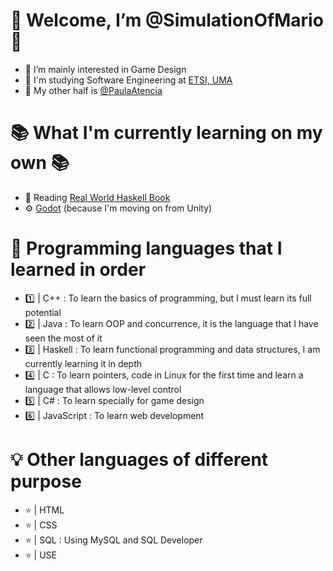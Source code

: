 # 🎇 Welcome, I’m @SimulationOfMario 🎇
- 👀 I’m mainly interested in Game Design
- 📖 I'm studying Software Engineering at [ETSI, UMA](https://www.uma.es/etsi-informatica/)
- 💜 My other half is [@PaulaAtencia](https://github.com/PaulaAtencia)
# 📚 What I'm currently learning on my own 📚
- 🧮 Reading [Real World Haskell Book](https://book.realworldhaskell.org/)
- ⚙ [Godot](https://godotengine.org/) (because I'm moving on from Unity) 
# 🧠 Programming languages that I learned in order 
- 1️⃣ | C++        : To learn the basics of programming, but I must learn its full potential
- 2️⃣ | Java       : To learn OOP and concurrence, it is the language that I have seen the most of it
- 3️⃣ | Haskell    : To learn functional programming and data structures, I am currently learning it in depth
- 4️⃣ | C          : To learn pointers, code in Linux for the first time and learn a language that allows low-level control
- 5️⃣ | C#         : To learn specially for game design
- 6️⃣ | JavaScript : To learn web development
# 💡 Other languages of different purpose
- ⭐ | HTML
- ⭐ | CSS
- ⭐ | SQL   : Using MySQL and SQL Developer
- ⭐ | USE
<!---
SimulationOfMario/SimulationOfMario is a ✨ special ✨ repository because its `README.md` (this file) appears on your GitHub profile.
You can click the Preview link to take a look at your changes.
--->
